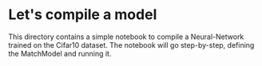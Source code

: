 # Let's compile a model
This directory contains a simple notebook to compile a Neural-Network trained on the Cifar10 dataset.
The notebook will go step-by-step, defining the MatchModel and running it.